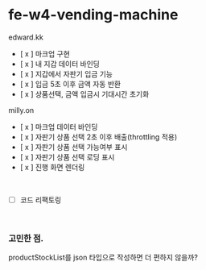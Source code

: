# fe-w4-vending-machine

edward.kk

-   [ x ] 마크업 구현
-   [ x ] 내 지갑 데이터 바인딩
-   [ x ] 지갑에서 자판기 입금 기능
-   [ x ] 입금 5초 이후 금액 자동 반환
-   [ x ] 상품선택, 금액 입금시 기대시간 초기화

milly.on

-   [ x ] 마크업 데이터 바인딩
-   [ x ] 자판기 상품 선택 2초 이후 배출(throttling 적용)
-   [ x ] 자판기 상품 선택 가능여부 표시
-   [ x ] 자판기 상품 선택 로딩 표시
-   [ x ] 진행 화면 렌더링

<br>

-   [ ] 코드 리팩토링

<br>

### 고민한 점.

productStockList를 json 타입으로 작성하면 더 편하지 않을까?

